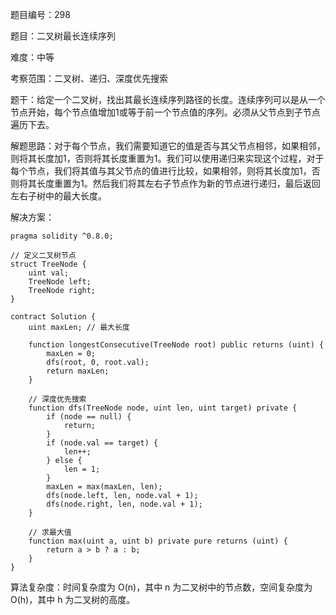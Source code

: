 题目编号：298

题目：二叉树最长连续序列

难度：中等

考察范围：二叉树、递归、深度优先搜索

题干：给定一个二叉树，找出其最长连续序列路径的长度。连续序列可以是从一个节点开始，每个节点值增加1或等于前一个节点值的序列。必须从父节点到子节点遍历下去。

解题思路：对于每个节点，我们需要知道它的值是否与其父节点相邻，如果相邻，则将其长度加1，否则将其长度重置为1。我们可以使用递归来实现这个过程，对于每个节点，我们将其值与其父节点的值进行比较，如果相邻，则将其长度加1，否则将其长度重置为1。然后我们将其左右子节点作为新的节点进行递归，最后返回左右子树中的最大长度。

解决方案：

```
pragma solidity ^0.8.0;

// 定义二叉树节点
struct TreeNode {
    uint val;
    TreeNode left;
    TreeNode right;
}

contract Solution {
    uint maxLen; // 最大长度

    function longestConsecutive(TreeNode root) public returns (uint) {
        maxLen = 0;
        dfs(root, 0, root.val);
        return maxLen;
    }

    // 深度优先搜索
    function dfs(TreeNode node, uint len, uint target) private {
        if (node == null) {
            return;
        }
        if (node.val == target) {
            len++;
        } else {
            len = 1;
        }
        maxLen = max(maxLen, len);
        dfs(node.left, len, node.val + 1);
        dfs(node.right, len, node.val + 1);
    }

    // 求最大值
    function max(uint a, uint b) private pure returns (uint) {
        return a > b ? a : b;
    }
}
```

算法复杂度：时间复杂度为 O(n)，其中 n 为二叉树中的节点数，空间复杂度为 O(h)，其中 h 为二叉树的高度。